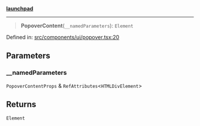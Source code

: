 [**launchpad**](index.md)

***

> **PopoverContent**(`__namedParameters`): `Element`

Defined in: [src/components/ui/popover.tsx:20](https://github.com/victorbratov/launchpad/blob/d1815ef1a573b42ac1f231f3f3d6617bddce6dbe/src/components/ui/popover.tsx#L20)

## Parameters

### \_\_namedParameters

`PopoverContentProps` & `RefAttributes`\<`HTMLDivElement`\>

## Returns

`Element`
